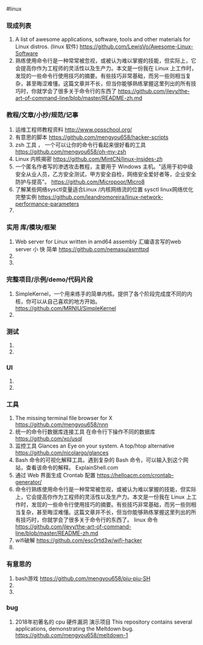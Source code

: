 
#linux


### 现成列表
1.  A list of awesome applications, software, tools and other materials for Linux distros. (linux 软件)
https://github.com/LewisVo/Awesome-Linux-Software
1. 熟练使用命令行是一种常常被忽视，或被认为难以掌握的技能，但实际上，它会提高你作为工程师的灵活性以及生产力。本文是一份我在 Linux 上工作时，发现的一些命令行使用技巧的摘要。有些技巧非常基础，而另一些则相当复杂，甚至晦涩难懂。这篇文章并不长，但当你能够熟练掌握这里列出的所有技巧时，你就学会了很多关于命令行的东西了
https://github.com/jlevy/the-art-of-command-line/blob/master/README-zh.md

### 教程/文章/小抄/规范/记事
1. 运维工程师教程资料
http://www.opsschool.org/
1. 有意思的脚本
https://github.com/mengyou658/hacker-scripts
1. zsh 工具 ， 一个可以让你的命令行看起来很好看的工具
https://github.com/mengyou658/oh-my-zsh
1.  Linux 内核揭密
https://github.com/MintCN/linux-insides-zh
1. 一个匿名作者写的渗透攻击教程，主要用于 Windows 主机。"适用于初中级安全从业人员，乙方安全测试，甲方安全自检，网络安全爱好者等，企业安全防护与提高"。
https://github.com/Micropoor/Micro8
1. 了解某些网络sysctl变量适合Linux /内核网络流的位置 sysctl linux网络优化完整实例
https://github.com/leandromoreira/linux-network-performance-parameters
1. 

### 实用 库/模块/框架
1. Web server for Linux written in amd64 assembly 汇编语言写的web server  小 快 简单
https://github.com/nemasu/asmttpd
1. 
1. 

### 完整项目/示例/demo/代码片段
1. SimpleKernel，一个用来练手的简单内核。提供了各个阶段完成度不同的内核，你可以从自己喜欢的地方开始。
https://github.com/MRNIU/SimpleKernel
1. 

### 测试
1. 
1. 

### UI
1. 
1. 

### 工具
1. The missing terminal file browser for X 
https://github.com/mengyou658/nnn
1. 统一的命令行数据库连接工具 在命令行下操作不同的数据库
https://github.com/xo/usql
1. 监控工具 Glances an Eye on your system. A top/htop alternative
https://github.com/nicolargo/glances
1. Bash 命令的可视化解释工具。遇到复杂的 Bash 命令，可以输入到这个网站，查看该命令的解释。
ExplainShell.com
1. 通过 Web 界面生成 Crontab 配置
https://helloacm.com/crontab-generator/
1. 命令行熟练使用命令行是一种常常被忽视，或被认为难以掌握的技能，但实际上，它会提高你作为工程师的灵活性以及生产力。本文是一份我在 Linux 上工作时，发现的一些命令行使用技巧的摘要。有些技巧非常基础，而另一些则相当复杂，甚至晦涩难懂。这篇文章并不长，但当你能够熟练掌握这里列出的所有技巧时，你就学会了很多关于命令行的东西了。 linux 命令
https://github.com/jlevy/the-art-of-command-line/blob/master/README-zh.md
1. wifi破解
https://github.com/esc0rtd3w/wifi-hacker
1. 

### 有意思的
1. bash游戏
https://github.com/mengyou658/piu-piu-SH
1. 
1. 


### bug
1.  2018年初著名的 cpu 硬件漏洞 演示项目 This repository contains several applications, demonstrating the Meltdown bug. 
https://github.com/mengyou658/meltdown-1
